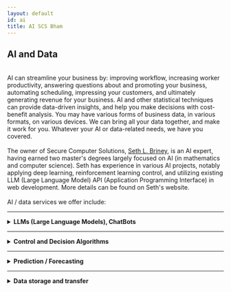 ```yaml
---
layout: default
id: ai
title: AI SCS Bham
---
```


## AI and Data
<br>
<div class="left-align">
AI can streamline your business by: improving workflow, increasing worker productivity, answering questions about and promoting your business, automating scheduling, impressing your customers, and ultimately generating revenue for your business. AI and other statistical techniques can provide data-driven insights, and help you make decisions with cost-benefit analysis. You may have various forms of business data, in various formats, on various devices. We can bring all your data together, and make it work for you. Whatever your AI or data-related needs, we have you covered.
<br>
<br>
The owner of Secure Computer Solutions, <a href="https://sethbriney.com/">Seth L. Briney</a>, is an AI expert, having earned two master's degrees largely focused on AI (in mathematics and computer science). Seth has experience in various AI projects, notably applying deep learning, reinforcement learning control, and utilizing existing LLM (Large Language Model) API (Application Programming Interface) in web development. More details can be found on Seth's website.

<br>
<br>
AI / data services we offer include:
</div>
<hr>
<details class="details-left">
  <summary class="summary-left" style="text-align: left;"><strong>
LLMs (Large Language Models), ChatBots
</strong></summary>
<br>
LLMs are a very popular type of AI with numerous use-cases, made famous by OpenAI's ChatGPT. In fact, they are often used synonymously with AI, though AI is a much broader field. We will sometimes use the term AI when we are talking about LLMs, as it is not wrong to call an LLM an AI. LLMs draw on machine learning techniques to learn statistical patterns in text, and require immense amounts of data and power to learn. Thus, in most applications leaning on existing LLMs (such as ChatGPT) is the most practical, though often does require some engineering. In the following services, assume we are talking about using the API (Application Programming Interface) of an existing LLM (not creating one from scratch), unless otherwise specified.
<br><br>
We can make a custom chatbot on your website with a unique personality suited to your needs, utilizing techniques such as prompt-engineering, document retrieval, and function calling in addition to tweaking parameters such as heat and max-tokens. You can provide us information about your business you'd like your chatbot to have access to, and it can answer questions about your business within the guidelines you specify. Using these techniques we can provide guidelines for how the bot should act (specifying the kind of things you want it to say, or don't want it to say), make it more concise, more consistent, or even more creative. It can even automate other parts of your website, email you, schedule appointments, and much more.
<br><br>
Beyond website integration, LLMs have a wide array of uses for improving productivity, such as automating repetitive tasks, keeping workers on track, writing simple code snippets, searching large texts, and much more. We can write you custom software with embedded AI, to integrate into and enhance your workflow.
<br><br>
Though in most cases utilizing the API of an existing LLM is the most practical and cost-effective way to integrate LLMs into your workflow, it is not ideal for every scenario. In unique applications, fine-tuning (retraining) on a custom dataset can make a big difference. This is especially useful if you have data that is relevant to the task you are trying to solve with AI. LLMs do not need consistently formatted data, which is one of their biggest strengths as it reduces the amount of necessary data cleaning and engineering, and allows combining datasets in ways that would otherwise be very difficult.
<br><br>
In some cases even fine-tuning may not be adequate. In this case we can design a completely unique LLM model for you, or re-purpose an open-source model. This would allow you to have a more specialized design which you're in complete control of. We could host it on the cloud, or even at your business so you don't have to rely on a third-party entity. This approach is more involved, but we can handle it.
</details>
<hr>
<details class="details-left">
  <summary class="summary-left" style="text-align: left;"><strong>
 Control and Decision Algorithms
</strong></summary>
    <br>
Although LLMs can be used to some extent for control and decision tasks, that is not what they're designed for. For specialized tasks there are more suited techniques which are more efficient, consistent, and accurate. In some cases, they can achieve perfect or near-perfect results, especially in cases where the possible control actions / decisions and possible outcomes are known in advance, though they can also be adapted to more dynamic situations.
<br><br>
In this context, the difference between control and decision is somewhat thin. Control tasks tend to be ongoing and continuous, with well defined control actions, such as driving a car or mixing paint. Decision tasks are usually discrete, where you have a number of options to choose from and you do this once every so often. These are not hard definitions, they're just here to build some intuition. Every real-world problem is unique, and there's no need to bin everything into one of two categories. The following control theories have many similarities: Reinforcement Learning (RL), Bayesian Decision Theory (BDT), Markov Decision Processes (MDP), and Model Predictive Control (MPC).
<br><br>
In all of these theories there exists some sort of observation or state, and some number (possibly infinite) of possible actions. Each algorithm has its own intricacies and subtleties, and different variants (hidden, partially observed, stochastic, ...). We would be happy to go over more details with you during a consultation. We have knowledge and experience in all these algorithms, and offer services which utilize them including: software development, remote control, and consulting. This is a complex space, and it's impossible to cover every detail, so please reach out if you are interested.
<br><br>
Using these elegant methods for control, we can utilize prior knowledge and draw on your experience to guide an AI, making actions consistent and reliable. We can pool together all your data from various sources, and utilize it to help you make informed decisions and increase revenue. For example:
<br><br>
Weighted risk (cost/benefit analysis): Utilize your data to make decisions which statistically minimize risk and maximize profit.
<br><br>
Other algorithms we offer services in include: rule-based methods, decision trees, random forests, linear / non-linear programming, dynamic programming, genetic programming, ... .
<br><br>
We are familiar with a large number of algorithms relevant to decision making and control, so if you're unsure if we can help you, please reach out. The methods in this section are far more consistent and efficient than LLMs: they require less data, less power, and less compute resources. In some cases, they don't even require a GPU.
</details>
<hr>
<details class="details-left">
  <summary class="summary-left" style="text-align: left;"><strong>
Prediction / Forecasting
  </strong></summary>
  <br>
We design and deliver powerful predictive modeling tools that leverage deep learning and other statistical methods to forecast outcomes in complex, high-dimensional scenarios.
<br>
<br>
Our predictive solutions are tailored to your business needs, enabling data-driven decision-making and providing actionable insights to optimize operations, improve efficiency, and drive growth.
<br>
<br>
Example applications include:
<ul>
 <li>Forecasting sales trends using historical data, seasonal trends, and market conditions to drive informed business decisions</li>
 <li>Optimizing inventory management through accurate predictions of demand, reducing stock imbalances, and enhancing net cash flow</li>
 <li>Identifying customers at risk of leaving based on engagement patterns, purchase history, and sentiment analysis</li>
 <li>Developing retention strategies through personalized offers and proactive customer engagement</li>
</ul>
</details>
<hr>
<details class="details-left">
  <summary class="summary-left" style="text-align: left;"><strong>
Data storage and transfer
  </strong></summary>
  <br>
Store and access your data remotely, without compromising your security. We offer unique and cost-effective remote access solutions that do not lock you into a third-party provider and do not carry monthly service fees.
<br><br>
Note there are other data services listed here: <a href="/ai" >ai and data</a>
</details>
